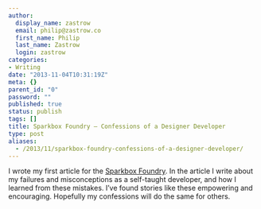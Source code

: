 ```yaml
---
author:
  display_name: zastrow
  email: philip@zastrow.co
  first_name: Philip
  last_name: Zastrow
  login: zastrow
categories:
- Writing
date: "2013-11-04T10:31:19Z"
meta: {}
parent_id: "0"
password: ""
published: true
status: publish
tags: []
title: Sparkbox Foundry – Confessions of a Designer Developer
type: post
aliases:
  - /2013/11/sparkbox-foundry-confessions-of-a-designer-developer/
---
```

<p>I wrote my first article for the <a href="http://seesparkbox.com/foundry/">Sparkbox Foundry</a>. In the article I write about my failures and misconceptions as a self-taught developer, and how I learned from these mistakes. I’ve found stories like these empowering and encouraging. Hopefully my confessions will do the same for others.</p>
